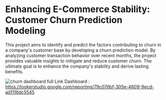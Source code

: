 # Enhancing E-Commerce Stability: Customer Churn Prediction Modeling
This project aims to identify and predict the factors contributing to churn in a company's customer base by developing a churn prediction model. By analyzing customer transaction behavior over recent months, the project provides valuable insights to mitigate and reduce customer churn. The ultimate goal is to enhance the company's stability and derive lasting benefits.

![churn dashboard full](https://github.com/farhanthif/Covid-19_Data_Project/assets/119184954/8c190a24-e5ac-48c9-b89c-c31a6dc32c28)
Link Dashboard : https://lookerstudio.google.com/reporting/79c076bf-305e-4609-9ecd-ad1116dc5545
